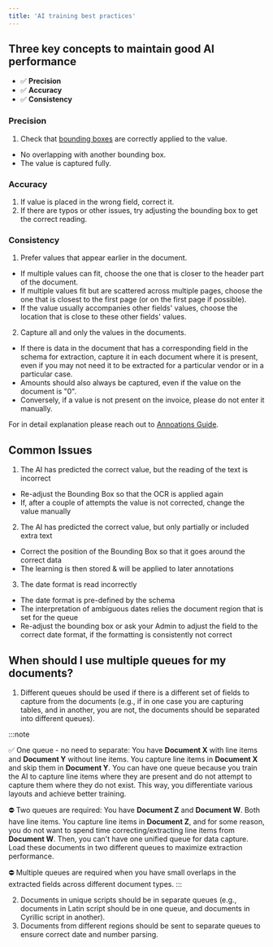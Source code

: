 ```yaml
---
title: 'AI training best practices'
---
```


## Three key concepts to maintain good AI performance
- ✅ **Precision**
- ✅ **Accuracy**
- ✅ **Consistency**

### Precision
1. Check that [bounding boxes](https://rossum.ai/help/article/interactive-bounding-boxes-in-rossum/) are correctly applied to the value. 
- No overlapping with another bounding box.
- The value is captured fully. 

### Accuracy
1. If value is placed in the wrong field, correct it.
2. If there are typos or other issues, try adjusting the bounding box to get the correct reading.

### Consistency
1. Prefer values that appear earlier in the document.
- If multiple values can fit, choose the one that is closer to the header part of the document.
- If multiple values fit but are scattered across multiple pages, choose the one that is closest to the first page (or on the first page if possible).
- If the value usually accompanies other fields' values, choose the location that is close to these other fields' values. 
2. Capture all and only the values in the documents.
- If there is data in the document that has a corresponding field in the schema for extraction, capture it in each document where it is present, even if you may not need it to be extracted for a particular vendor or in a particular case.
- Amounts should also always be captured, even if the value on the document is "0".
- Conversely, if a value is not present on the invoice, please do not enter it manually.

For in detail explanation please reach out to [Annoations Guide](https://rossum.ai/help/article/annotations-guide-and-rules-to-follow/).


## Common Issues
1. The AI has predicted the correct value, but the reading of the text is incorrect
- Re-adjust the Bounding Box so that the OCR is applied again
- If, after a couple of attempts the value is not corrected, change the value manually
2. The AI has predicted the correct value, but only partially or included extra text
- Correct the position of the Bounding Box so that it goes around the correct data
- The learning is then stored & will be applied to later annotations
3. The date format is read incorrectly 
- The date format is pre-defined by the schema 
- The interpretation of ambiguous dates relies the document region that is set for the queue
- Re-adjust the bounding box or ask your Admin to adjust the field to the correct date format, if the formatting is consistently not correct


## When should I use multiple queues for my documents?
1. Different queues should be used if there is a different set of fields to capture from the documents (e.g., if in one case you are capturing tables, and in another, you are not, the documents should be separated into different queues).

:::note

✅ One queue - no need to separate: You have **Document X** with line items and **Document Y** without line items. You capture line items in **Document X** and skip them in **Document Y**. You can have one queue because you train the AI to capture line items where they are present and do not attempt to capture them where they do not exist. This way, you differentiate various layouts and achieve better training.

⛔ Two queues are required: You have **Document Z** and **Document W**. Both have line items. You capture line items in **Document Z**, and for some reason, you do not want to spend time correcting/extracting line items from **Document W**. Then, you can't have one unified queue for data capture. Load these documents in two different queues to maximize extraction performance.

⛔ Multiple queues are required when you have small overlaps in the extracted fields across different document types.
:::

2. Documents in unique scripts should be in separate queues (e.g., documents in Latin script should be in one queue, and documents in Cyrillic script in another).
3. Documents from different regions should be sent to separate queues to ensure correct date and number parsing.
